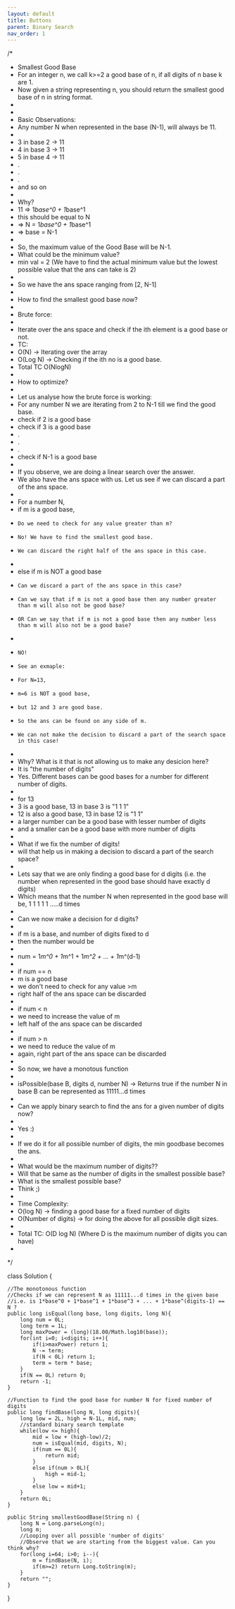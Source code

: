 ```yaml
---
layout: default
title: Buttons
parent: Binary Search
nav_order: 1
---
```

/*
 * Smallest Good Base
 * For an integer n, we call k>=2 a good base of n, if all digits of n base k are 1.
 * Now given a string representing n, you should return the smallest good base of n in string format.
 *
 *
 * Basic Observations:
 * Any number N when represented in the base (N-1), will always be 11.
 *
 * 3 in base 2 -> 11
 * 4 in base 3 -> 11
 * 5 in base 4 -> 11
 * .
 * .
 * .
 * and so on
 *
 * Why? 
 * 11 => 1*base^0 + 1*base^1
 * this should be equal to N
 * => N = 1*base^0 + 1*base^1
 * => base = N-1
 *
 * So, the maximum value of the Good Base will be N-1.
 * What could be the minimum value? 
 * min val = 2 (We have to find the actual minimum value but the lowest possible value that the ans can take is 2)
 *
 * So we have the ans space ranging from [2, N-1]
 *
 * How to find the smallest good base now?
 *
 * Brute force:
 *
 * Iterate over the ans space and check if the ith element is a good base or not.
 * TC: 
 * O(N) -> Iterating over the array
 * O(Log N) -> Checking if the ith no is a good base.
 * Total TC O(NlogN)
 *
 * How to optimize?
 *
 * Let us analyse how the brute force is working:
 * For any number N  we are iterating from 2 to N-1 till we find the good base.
 * check if 2 is a good base 
 * check if 3 is a good base
 * .
 * .
 * .
 * check if N-1 is a good base
 *
 * If you observe, we are doing a linear search over the answer.
 * We also have the ans space with us. Let us see if we can discard a part of the ans space.
 *
 * For a number N, 
 * if m is a good base,
 *     Do we need to check for any value greater than m?
 *     No! We have to find the smallest good base.
 *     We can discard the right half of the ans space in this case.
 *
 * else if m is NOT a good base
 *     Can we discard a part of the ans space in this case?
 *     Can we say that if m is not a good base then any number greater than m will also not be good base?
 *     OR Can we say that if m is not a good base then any number less than m will also not be a good base?
 *
 *     NO!
 *     See an exmaple:
 *     For N=13,
 *     m=6 is NOT a good base,
 *     but 12 and 3 are good base.
 *     So the ans can be found on any side of m.
 *     We can not make the decision to discard a part of the search space in this case!
 * 
 * Why?  What is it that is not allowing us to make any desicion here?
 * It is "the number of digits"
 * Yes. Different bases can be good bases for a number for different number of digits.
 *
 * for 13
 * 3 is a good base, 13 in base 3 is "1 1 1"
 * 12 is also a good base, 13 in base 12 is "1 1"
 * a larger number can be a good base with lesser number of digits
 * and a smaller can be a good base with more number of digits
 *
 * What if we fix the number of digits!
 * will that help us in making a decision to discard a part of the search space?
 *
 * Lets say that we are only finding a good base for d digits (i.e. the number when represented in the good base should have exactly d digits)
 * Which means that the number N when represented in the good base will be, 1 1 1 1 1 .....d times
 *
 * Can we now make a decision for d digits?
 *
 * if m is a base, and number of digits fixed to d
 * then the number would be
 *
 * num = 1*m^0 + 1*m^1 + 1*m^2 + ... + 1*m^(d-1)
 * 
 * if num == n
 *    m is a good base
 *    we don't need to check for any value >m
 *    right half of the ans space can be discarded
 *
 * if num < n
 *    we need to increase the value of m
 *    left half of the ans space can be discarded
 *
 * if num > n
 *    we need to reduce the value of m
 *    again,  right part of the ans space can be discarded
 *    
 * So now, we have a monotous function
 *
 * isPossible(base B, digits d, number N) -> Returns true if the number N in base B can be represented as 11111...d times
 *
 * Can we apply binary search to find the ans for a given number of digits now?
 *
 * Yes :)
 *
 * If we do it for all possible number of digits, the min goodbase becomes the ans.
 * 
 * What would be the maximum number of digits??
 * Will that be same as the number of digits in the smallest possible base?
 * What is the smallest possible base?
 * Think ;)
 *
 * Time Complexity: 
 * O(log N) -> finding a good base for a fixed number of digits
 * O(Number of digits) -> for doing the above for all possible digit sizes.
 * 
 * Total TC: O(D log N) (Where D is the maximum number of digits you can have)
 *
 */

class Solution {   

    //The monotonous function
    //Checks if we can represent N as 11111...d times in the given base
    //i.e. is 1*base^0 + 1*base^1 + 1*base^3 + ... + 1*base^(digits-1) == N ?
    public long isEqual(long base, long digits, long N){
        long num = 0L;
        long term = 1L;
        long maxPower = (long)(18.00/Math.log10(base));
        for(int i=0; i<digits; i++){
            if(i>maxPower) return 1;
            N -= term;
            if(N < 0L) return 1;
            term = term * base;
        }
        if(N == 0L) return 0;
        return -1;
    }
    
    //Function to find the good base for number N for fixed number of digits
    public long findBase(long N, long digits){
        long low = 2L, high = N-1L, mid, num;      
        //standard binary search template
        while(low <= high){   
            mid = low + (high-low)/2;
            num = isEqual(mid, digits, N);
            if(num == 0L){
                return mid;
            }
            else if(num > 0L){
                high = mid-1;
            }
            else low = mid+1;
        }
        return 0L;
    }
    
    public String smallestGoodBase(String n) {
        long N = Long.parseLong(n);
        long m;
        //Looping over all possible 'number of digits'
        //Observe that we are starting from the biggest value. Can you think why?
        for(long i=64; i>0; i--){          
            m = findBase(N, i);
            if(m>=2) return Long.toString(m); 
        }
        return "";
    }
}
